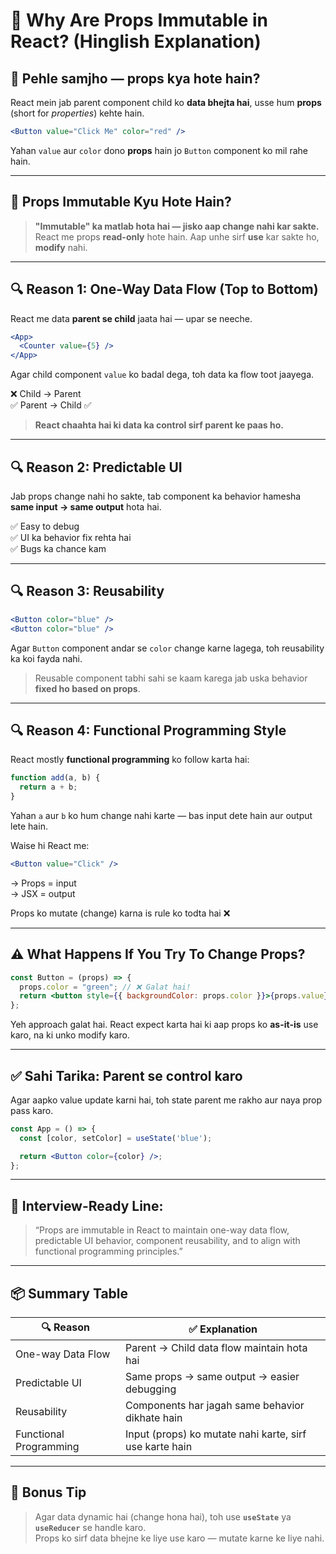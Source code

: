 # 🔐 Why Are Props Immutable in React? (Hinglish Explanation)

## 💭 Pehle samjho — props kya hote hain?

React mein jab parent component child ko **data bhejta hai**, usse hum **props** (short for *properties*) kehte hain.

```jsx
<Button value="Click Me" color="red" />
```

Yahan `value` aur `color` dono **props** hain jo `Button` component ko mil rahe hain.

---

## 🧠 Props Immutable Kyu Hote Hain?

> **"Immutable" ka matlab hota hai — jisko aap change nahi kar sakte.**  
> React me props **read-only** hote hain. Aap unhe sirf **use** kar sakte ho, **modify** nahi.

---

## 🔍 Reason 1: One-Way Data Flow (Top to Bottom)

React me data **parent se child** jaata hai — upar se neeche.

```jsx
<App>
  <Counter value={5} />
</App>
```

Agar child component `value` ko badal dega, toh data ka flow toot jaayega.

❌ Child → Parent  
✅ Parent → Child ✅

> **React chaahta hai ki data ka control sirf parent ke paas ho.**

---

## 🔍 Reason 2: Predictable UI

Jab props change nahi ho sakte, tab component ka behavior hamesha **same input → same output** hota hai.

✅ Easy to debug  
✅ UI ka behavior fix rehta hai  
✅ Bugs ka chance kam

---

## 🔍 Reason 3: Reusability

```jsx
<Button color="blue" />
<Button color="blue" />
```

Agar `Button` component andar se `color` change karne lagega, toh reusability ka koi fayda nahi.

> Reusable component tabhi sahi se kaam karega jab uska behavior **fixed ho based on props**.

---

## 🔍 Reason 4: Functional Programming Style

React mostly **functional programming** ko follow karta hai:

```js
function add(a, b) {
  return a + b;
}
```

Yahan `a` aur `b` ko hum change nahi karte — bas input dete hain aur output lete hain.

Waise hi React me:

```jsx
<Button value="Click" />
```

→ Props = input  
→ JSX = output

Props ko mutate (change) karna is rule ko todta hai ❌

---

## ⚠️ What Happens If You Try To Change Props?

```jsx
const Button = (props) => {
  props.color = "green"; // ❌ Galat hai!
  return <button style={{ backgroundColor: props.color }}>{props.value}</button>;
};
```

Yeh approach galat hai. React expect karta hai ki aap props ko **as-it-is** use karo, na ki unko modify karo.

---

## ✅ Sahi Tarika: Parent se control karo

Agar aapko value update karni hai, toh state parent me rakho aur naya prop pass karo.

```jsx
const App = () => {
  const [color, setColor] = useState('blue');

  return <Button color={color} />;
};
```

---

## 🧠 Interview-Ready Line:

> “Props are immutable in React to maintain one-way data flow, predictable UI behavior, component reusability, and to align with functional programming principles.”

---

## 📦 Summary Table

| 🔍 Reason              | ✅ Explanation                                              |
|------------------------|-------------------------------------------------------------|
| One-way Data Flow      | Parent → Child data flow maintain hota hai                 |
| Predictable UI         | Same props → same output → easier debugging                |
| Reusability            | Components har jagah same behavior dikhate hain            |
| Functional Programming | Input (props) ko mutate nahi karte, sirf use karte hain   |

---

## 📘 Bonus Tip

> Agar data dynamic hai (change hona hai), toh use **`useState`** ya **`useReducer`** se handle karo.  
> Props ko sirf data bhejne ke liye use karo — mutate karne ke liye nahi.